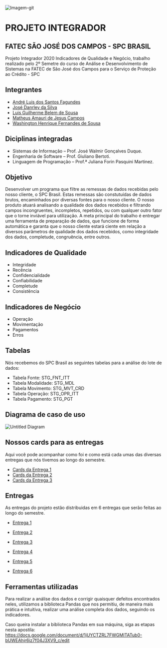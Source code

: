 ![Imagem-git](https://user-images.githubusercontent.com/56441318/83182121-3afbba80-a0fc-11ea-9ca4-3d58ad1f4091.jpg)

# PROJETO INTEGRADOR 
## FATEC SÃO JOSÉ DOS CAMPOS - SPC BRASIL
Projeto Integrador 2020 Indicadores de Qualidade e Negócio, trabalho realizado pelo 2º Semetre do curso de Análise e Desenvolvimento de Sistemas na FATEC de São José dos Campos para o Serviço de Proteção ao Crédito - SPC

## Integrantes
- [André Luis dos Santos Fagundes](https://github.com/Andre-lsf)
- [José Danrley da Silva](https://github.com/JDanrley)
- [Luis Guilherme Belem de Sousa](https://github.com/LuisGuilhermeSousa)
- [Matheus Amauri de Jesus Campos](https://github.com/MatheusCampos-450)
- [Washington Henrique Fernandes de Sousa](https://github.com/justhenrique)


## Diciplinas integradas
- Sistemas de Informação – Prof. José Walmir Gonçalves Duque.
- Engenharia de Software – Prof. Giuliano Bertoti.
-	Linguagem de Programação – Prof.ª Juliana Forin Pasquini Martinez. 


## Objetivo
Desenvolver um programa que filtre as remessas de dados recebidas pelo nosso cliente, o SPC Brasil. Estas remessas são constutuídas de dados brutos, encaminhados por diversas fontes para o nosso cliente. O nosso produto atuará analisando a qualidade dos dados recebidos e filtrando campos incongruentes, incompletos, repetidos, ou com qualquer outro fator que o torne inviável para utilização. A meta principal do trabalho é entregar uma ferramenta de preparação de dados, que funcione de forma automática e garanta que o nosso cliente estará ciente em relação a diversos parâmetros de qualidade dos dados recebidos, como integridade dos dados, completude, congruência, entre outros.


## Indicadores de Qualidade
-	Integridade
-	Recência
-	Confidencialidade
-	Confiabilidade
-	Completude
-	Consistência 

## Indicadores de Negócio
- Operação
- Movimentação
- Pagamentos
- Erros


## Tabelas
Nós recebemos do SPC Brasil as seguintes tabelas para a análise do lote de dados:
-	Tabela Fonte: STG_FNT_ITT
-	Tabela Modalidade: STG_MDL
-	Tabela Movimento: STG_MVT_CRD
-	Tabela Operação: STG_OPR_ITT
-	Tabela Pagamento: STG_PGT

## Diagrama de caso de uso
![Untitled Diagram](https://user-images.githubusercontent.com/56441318/83183368-10aafc80-a0fe-11ea-8ae4-380516ab6164.png)

## Nossos cards para as entregas
Aqui você pode acompanhar como foi e como está cada umas das diversas entregas que nós tivemos ao longo do semestre.
- [Cards da Entrega 1](https://github.com/justhenrique/SPC-projeto-integrador/projects/3)
- [Cards da Entrega 2](https://github.com/justhenrique/SPC-projeto-integrador/projects/4)
- [Cards da Entrega 3](https://github.com/justhenrique/SPC-projeto-integrador/projects/5)


## Entregas
As entregas do projeto estão distribuidas em 6 entregas que serão feitas ao longo do semestre.

- <a href='https://github.com/justhenrique/SPC-projeto-integrador/tree/master/Entrega%201'>Entrega 1</a>

- <a href='https://github.com/justhenrique/SPC-projeto-integrador/tree/master/Entrega%202'>Entrega 2</a>

- <a href='https://github.com/justhenrique/SPC-projeto-integrador/tree/master/Entrega%203'>Entrega 3</a>

- <a href='https://github.com/justhenrique/SPC-projeto-integrador/tree/master/Entrega%204'>Entrega 4</a>

- <a href='...'>Entrega 5</a>

- <a href='...'>Entrega 6</a>


## Ferramentas utilizadas
Para realizar a análise dos dados e corrigir quaisquer defeitos encontrados neles, utilizamos a biblioteca Pandas que nos permitiu, de maneira mais prática e intuitiva, realizar uma análise completa dos dados, seguindo os indicadores.

Caso queira instalar a biblioteca Pandas em sua máquina, siga as etapas nesta apostila: https://docs.google.com/document/d/1jUYCTZRL7FWGMITATub0-bUWEAhjr6iz7f04J3XV9_c/edit 
